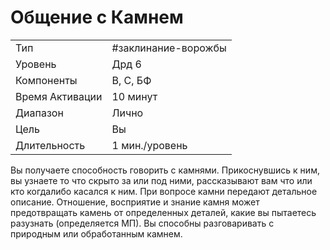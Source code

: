 
# Общение с Камнем

|                 |                |
| --------------- | -------------- |
| Тип             | #заклинание-ворожбы         |
| Уровень         | Дрд 6          |
| Компоненты      | В, С, БФ       |
| Время Активации | 10 минут       |
| Диапазон        | Лично          |
| Цель            | Вы             |
| Длительность    | 1 мин./уровень |

Вы получаете способность говорить с камнями. Прикоснувшись к ним, вы узнаете то что скрыто за или под ними, рассказывают вам что или кто когдалибо касался к ним. При вопросе камни передают детальное описание. Отношение, восприятие и знание камня может предотвращать камень от определенных деталей, какие вы пытаетесь разузнать (определяется МП). Вы способны разговаривать с природным или обработанным камнем.
